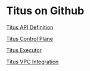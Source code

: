 # Titus on Github

[Titus API Definition](https://github.com/Netflix/titus-api-definitions)

[Titus Control Plane](https://github.com/Netflix/titus-control-plane)

[Titus Executor](https://github.com/Netflix/titus-executor)

[Titus VPC Integration](https://github.com/Netflix/titus-vpc-driver)
